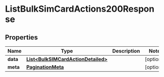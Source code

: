 

# ListBulkSimCardActions200Response


## Properties

| Name | Type | Description | Notes |
|------------ | ------------- | ------------- | -------------|
|**data** | [**List&lt;BulkSIMCardActionDetailed&gt;**](BulkSIMCardActionDetailed.md) |  |  [optional] |
|**meta** | [**PaginationMeta**](PaginationMeta.md) |  |  [optional] |



